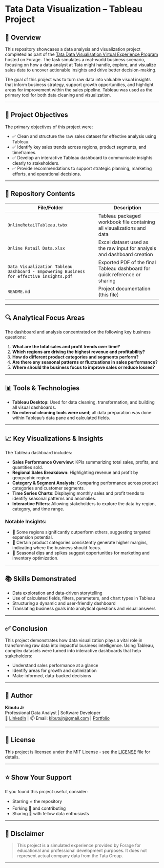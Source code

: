 # Tata Data Visualization – Tableau Project

## 📌 Overview

This repository showcases a data analysis and visualization project completed as part of the [Tata Data Visualisation Virtual Experience Program](https://www.theforage.com/simulations/tata/data-visualisation-p5xo) hosted on Forage. The task simulates a real-world business scenario, focusing on how a data analyst at Tata might handle, explore, and visualize sales data to uncover actionable insights and drive better decision-making.

The goal of this project was to turn raw data into valuable visual insights that inform business strategy, support growth opportunities, and highlight areas for improvement within the sales pipeline. Tableau was used as the primary tool for both data cleaning and visualization.

---

## 🎯 Project Objectives

The primary objectives of this project were:

- ✅ Clean and structure the raw sales dataset for effective analysis using Tableau.
- ✅ Identify key sales trends across regions, product segments, and timeframes.
- ✅ Develop an interactive Tableau dashboard to communicate insights clearly to stakeholders.
- ✅ Provide recommendations to support strategic planning, marketing efforts, and operational decisions.

---

## 📁 Repository Contents

| File/Folder                                                                 | Description                                                                 |
|-----------------------------------------------------------------------------|-----------------------------------------------------------------------------|
| `OnlineRetailTableau.twbx`                                                 | Tableau packaged workbook file containing all visualizations and data      |
| `Online Retail Data.xlsx`                                                  | Excel dataset used as the raw input for analysis and dashboard creation     |
| `Data Visualization Tableau Dashboard - Empowering Business for effective insights.pdf` | Exported PDF of the final Tableau dashboard for quick reference or sharing |
| `README.md`                                                                | Project documentation (this file)                                           |

---

## 🔍 Analytical Focus Areas

The dashboard and analysis concentrated on the following key business questions:

1. **What are the total sales and profit trends over time?**
2. **Which regions are driving the highest revenue and profitability?**
3. **How do different product categories and segments perform?**
4. **Are there any seasonal patterns or fluctuations in sales performance?**
5. **Where should the business focus to improve sales or reduce losses?**

---

## 📊 Tools & Technologies

- **Tableau Desktop**: Used for data cleaning, transformation, and building all visual dashboards.
- **No external cleaning tools were used**; all data preparation was done within Tableau’s data pane and calculated fields.

---

## 📈 Key Visualizations & Insights

The Tableau dashboard includes:

- **Sales Performance Overview**: KPIs summarizing total sales, profits, and quantities sold.
- **Regional Sales Breakdown**: Highlighting revenue and profit by geographic region.
- **Category & Segment Analysis**: Comparing performance across product categories and customer segments.
- **Time Series Charts**: Displaying monthly sales and profit trends to identify seasonal patterns and anomalies.
- **Interactive Filters**: Allowing stakeholders to explore the data by region, category, and time range.

### Notable Insights:

- 📌 Some regions significantly outperform others, suggesting targeted expansion potential.
- 📌 Certain product categories consistently generate higher margins, indicating where the business should focus.
- 📌 Seasonal dips and spikes suggest opportunities for marketing and inventory optimization.

---

## 📚 Skills Demonstrated

- Data exploration and data-driven storytelling
- Use of calculated fields, filters, parameters, and chart types in Tableau
- Structuring a dynamic and user-friendly dashboard
- Translating business goals into analytical questions and visual answers

---

## ✅ Conclusion

This project demonstrates how data visualization plays a vital role in transforming raw data into impactful business intelligence. Using Tableau, complex datasets were turned into interactive dashboards that help stakeholders:

- Understand sales performance at a glance
- Identify areas for growth and optimization
- Make informed, data-backed decisions

---

## 👤 Author

**Kibutu Jr**  
Professional Data Analyst | Software Developer  
📧 [LinkedIn](https://www.linkedin.com/in/fred-kibutu/) | 📫 Email: kibutujr@gmail.com | [Portfolio](https://kibutujr.github.io/Portfolio-KibutuJr/)

---

## 📜 License

This project is licensed under the MIT License - see the [LICENSE](LICENSE) file for details.

---

## ⭐ Show Your Support

If you found this project useful, consider:

- Starring ⭐ the repository  
- Forking 🍴 and contributing  
- Sharing 🔁 with fellow data enthusiasts  

---

## 📌 Disclaimer

> This project is a simulated experience provided by Forage for educational and professional development purposes. It does not represent actual company data from the Tata Group.

---
